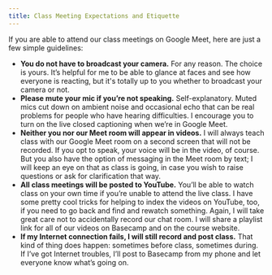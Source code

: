 ```yaml
---
title: Class Meeting Expectations and Etiquette
---
```


If you are able to attend our class meetings on Google Meet, here are just a few simple guidelines:

* **You do not have to broadcast your camera.** For any reason. The choice is yours. It’s helpful
  for me to be able to glance at faces and see how everyone is reacting, but it's totally up to you
  whether to broadcast your camera or not.
* **Please mute your mic if you’re not speaking.** Self-explanatory. Muted mics cut down on ambient
  noise and occasional echo that can be real problems for people who have hearing difficulties. I
  encourage you to turn on the live closed captioning when we’re in Google Meet.
* **Neither you nor our Meet room will appear in videos.** I will always teach class with our Google
  Meet room on a second screen that will not be recorded. If you opt to speak, your voice will be
  in the video, of course. But you also have the option of messaging in the Meet room by text; I
  will keep an eye on that as class is going, in case you wish to raise questions or ask for
  clarification that way.
* **All class meetings will be posted to YouTube.** You’ll be able to watch class on your own time
  if you’re unable to attend the live class. I have some pretty cool tricks for helping to index the
  videos on YouTube, too, if you need to go back and find and rewatch something. Again, I will take
  great care not to accidentally record our chat room. I will share a playlist link for all of our
  videos on Basecamp and on the course website.
* **If my Internet connection fails, I will still record and post class.** That kind of thing does
  happen: sometimes before class, sometimes during. If I’ve got Internet troubles, I’ll post to
  Basecamp from my phone and let everyone know what’s going on.

